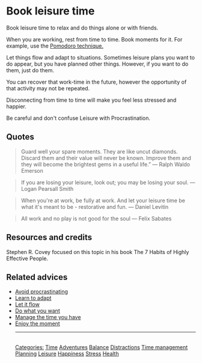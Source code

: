 # Book leisure time

Book leisure time to relax and do things alone or with friends.

When you are working, rest from time to time. Book moments for it. For example, use the [Pomodoro technique.](https://en.wikipedia.org/wiki/Pomodoro_Technique)

Let things flow and adapt to situations. Sometimes leisure plans you want to do appear, but you have planned other things. However, if you want to do them, just do them.

You can recover that work-time in the future, however the opportunity of that activity may not be repeated.

Disconnecting from time to time will make you feel less stressed and happier.

Be careful and don't confuse Leisure with Procrastination.

## Quotes

> Guard well your spare moments. They are like uncut diamonds. Discard them and their value will never be known. Improve them and they will become the brightest gems in a useful life.” ― Ralph Waldo Emerson

> If you are losing your leisure, look out; you may be losing your soul. ― Logan Pearsall Smith

> When you're at work, be fully at work. And let your leisure time be what it's meant to be - restorative and fun. ― Daniel Levitin

> All work and no play is not good for the soul ― Felix Sabates

## Resources and credits

Stephen R. Covey focused on this topic in his book The 7 Habits of Highly Effective People.

## Related advices

- [Avoid procrastinating](../Avoid%20procrastinating/index.md)
- [Learn to adapt](../Learn%20to%20adapt/index.md)
- [Let it flow](../Let%20it%20flow/index.md)
- [Do what you want](../Do%20what%20you%20want/index.md)
- [Manage the time you have](../Manage%20the%20time%20you%20have/index.md)
- [Enjoy the moment](../Enjoy%20the%20moment/index.md)<hr/><br/>[Categories:](../Categories/index.md) [Time](../Categories/Time.md) [Adventures](../Categories/Adventures.md) [Balance](../Categories/Balance.md) [Distractions](../Categories/Distractions.md) [Time management](../Categories/Time%20management.md) [Planning](../Categories/Planning.md) [Leisure](../Categories/Leisure.md) [Happiness](../Categories/Happiness.md) [Stress](../Categories/Stress.md) [Health](../Categories/Health.md)